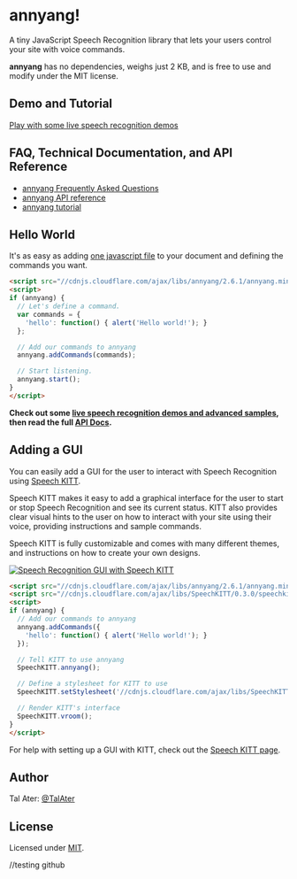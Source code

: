 # annyang!

A tiny JavaScript Speech Recognition library that lets your users control your site with voice commands.

**annyang** has no dependencies, weighs just 2 KB, and is free to use and modify under the MIT license.

## Demo and Tutorial

[Play with some live speech recognition demos](https://www.talater.com/annyang)

## FAQ, Technical Documentation, and API Reference

- [annyang Frequently Asked Questions](https://github.com/TalAter/annyang/blob/master/docs/FAQ.md)
- [annyang API reference](https://github.com/TalAter/annyang/blob/master/docs/README.md)
- [annyang tutorial](https://www.talater.com/annyang)

## Hello World

It's as easy as adding [one javascript file](//cdnjs.cloudflare.com/ajax/libs/annyang/2.6.1/annyang.min.js) to your document and defining the commands you want.

````html
<script src="//cdnjs.cloudflare.com/ajax/libs/annyang/2.6.1/annyang.min.js"></script>
<script>
if (annyang) {
  // Let's define a command.
  var commands = {
    'hello': function() { alert('Hello world!'); }
  };

  // Add our commands to annyang
  annyang.addCommands(commands);

  // Start listening.
  annyang.start();
}
</script>
````

**Check out some [live speech recognition demos and advanced samples](https://www.talater.com/annyang), then read the full [API Docs](https://github.com/TalAter/annyang/blob/master/docs/README.md).**

## Adding a GUI

You can easily add a GUI for the user to interact with Speech Recognition using [Speech KITT](https://github.com/TalAter/SpeechKITT).

Speech KITT makes it easy to add a graphical interface for the user to start or stop Speech Recognition and see its current status. KITT also provides clear visual hints to the user on how to interact with your site using their voice, providing instructions and sample commands.

Speech KITT is fully customizable and comes with many different themes, and instructions on how to create your own designs.

[![Speech Recognition GUI with Speech KITT](https://raw.githubusercontent.com/TalAter/SpeechKITT/master/demo/speechkitt-demo.gif)](https://github.com/TalAter/SpeechKITT)

````html
<script src="//cdnjs.cloudflare.com/ajax/libs/annyang/2.6.1/annyang.min.js"></script>
<script src="//cdnjs.cloudflare.com/ajax/libs/SpeechKITT/0.3.0/speechkitt.min.js"></script>
<script>
if (annyang) {
  // Add our commands to annyang
  annyang.addCommands({
    'hello': function() { alert('Hello world!'); }
  });

  // Tell KITT to use annyang
  SpeechKITT.annyang();

  // Define a stylesheet for KITT to use
  SpeechKITT.setStylesheet('//cdnjs.cloudflare.com/ajax/libs/SpeechKITT/0.3.0/themes/flat.css');

  // Render KITT's interface
  SpeechKITT.vroom();
}
</script>
````

For help with setting up a GUI with KITT, check out the [Speech KITT page](https://github.com/TalAter/SpeechKITT).

## Author

Tal Ater: [@TalAter](https://twitter.com/TalAter)

## License

Licensed under [MIT](https://github.com/TalAter/annyang/blob/master/LICENSE).

//testing github
